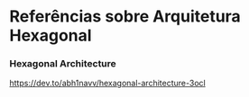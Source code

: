 # Referências sobre Arquitetura Hexagonal

### Hexagonal Architecture

https://dev.to/abh1navv/hexagonal-architecture-3ocl
